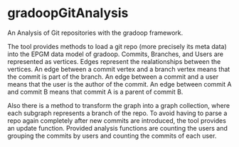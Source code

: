 # gradoopGitAnalysis
An Analysis of Git repositories with the gradoop framework.

The tool provides methods to load a git repo (more precisely its meta data) into the EPGM data model of gradoop.
Commits, Branches, and Users are represented as vertices. Edges represent the realationships between the vertices.
An edge between a commit vertex and a branch vertex means that the commit is part of the branch. An edge between a
commit and a user means that the user is the author of the commit. An edge between commit A and commit B means
that commit A is a parent of commit B.

Also there is a method to transform the graph into a graph collection, where each subgraph represents a
branch of the repo. 
To avoid having to parse a repo again completely after new commits are introduced, the tool provides an update function.
Provided analysis functions are counting the users and grouping the commits by users and counting the commits of each user.
